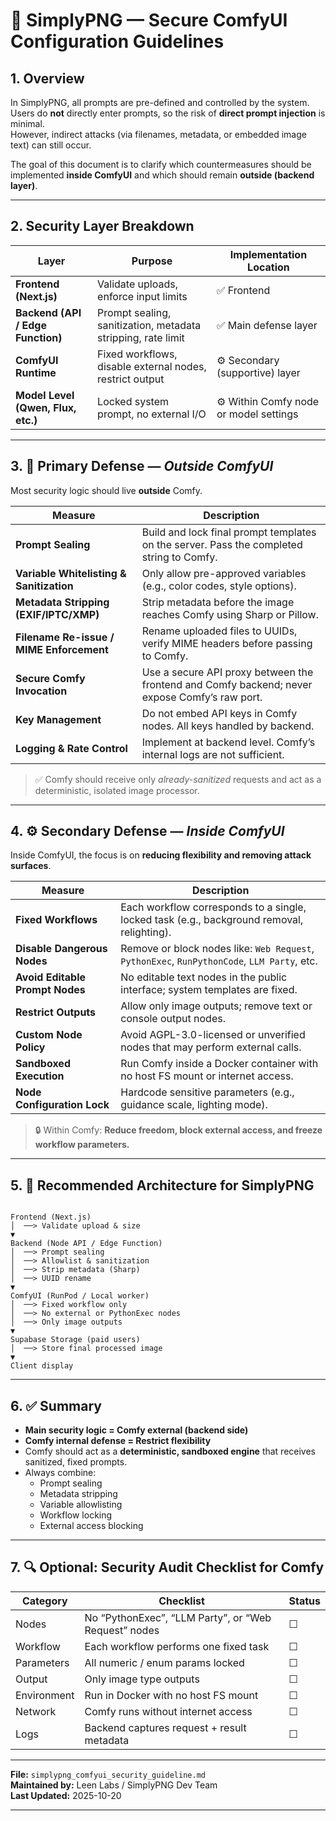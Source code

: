 # 🧱 SimplyPNG — Secure ComfyUI Configuration Guidelines

## 1. Overview

In SimplyPNG, all prompts are pre-defined and controlled by the system.  
Users do **not** directly enter prompts, so the risk of **direct prompt injection** is minimal.  
However, indirect attacks (via filenames, metadata, or embedded image text) can still occur.

The goal of this document is to clarify which countermeasures should be implemented **inside ComfyUI** and which should remain **outside (backend layer)**.

---

## 2. Security Layer Breakdown

| Layer | Purpose | Implementation Location |
|-------|----------|--------------------------|
| **Frontend (Next.js)** | Validate uploads, enforce input limits | ✅ Frontend |
| **Backend (API / Edge Function)** | Prompt sealing, sanitization, metadata stripping, rate limit | ✅ Main defense layer |
| **ComfyUI Runtime** | Fixed workflows, disable external nodes, restrict output | ⚙️ Secondary (supportive) layer |
| **Model Level (Qwen, Flux, etc.)** | Locked system prompt, no external I/O | ⚙️ Within Comfy node or model settings |

---

## 3. 🧱 Primary Defense — *Outside ComfyUI*

Most security logic should live **outside** Comfy.

| Measure | Description |
|----------|--------------|
| **Prompt Sealing** | Build and lock final prompt templates on the server. Pass the completed string to Comfy. |
| **Variable Whitelisting & Sanitization** | Only allow pre-approved variables (e.g., color codes, style options). |
| **Metadata Stripping (EXIF/IPTC/XMP)** | Strip metadata before the image reaches Comfy using Sharp or Pillow. |
| **Filename Re-issue / MIME Enforcement** | Rename uploaded files to UUIDs, verify MIME headers before passing to Comfy. |
| **Secure Comfy Invocation** | Use a secure API proxy between the frontend and Comfy backend; never expose Comfy’s raw port. |
| **Key Management** | Do not embed API keys in Comfy nodes. All keys handled by backend. |
| **Logging & Rate Control** | Implement at backend level. Comfy’s internal logs are not sufficient. |

> ✅ Comfy should receive only *already-sanitized* requests and act as a deterministic, isolated image processor.

---

## 4. ⚙️ Secondary Defense — *Inside ComfyUI*

Inside ComfyUI, the focus is on **reducing flexibility and removing attack surfaces**.

| Measure | Description |
|----------|-------------|
| **Fixed Workflows** | Each workflow corresponds to a single, locked task (e.g., background removal, relighting). |
| **Disable Dangerous Nodes** | Remove or block nodes like: `Web Request`, `PythonExec`, `RunPythonCode`, `LLM Party`, etc. |
| **Avoid Editable Prompt Nodes** | No editable text nodes in the public interface; system templates are fixed. |
| **Restrict Outputs** | Allow only image outputs; remove text or console output nodes. |
| **Custom Node Policy** | Avoid AGPL-3.0-licensed or unverified nodes that may perform external calls. |
| **Sandboxed Execution** | Run Comfy inside a Docker container with no host FS mount or internet access. |
| **Node Configuration Lock** | Hardcode sensitive parameters (e.g., guidance scale, lighting mode). |

> 🔒 Within Comfy: **Reduce freedom, block external access, and freeze workflow parameters.**

---

## 5. 🧩 Recommended Architecture for SimplyPNG

```

Frontend (Next.js)
│  ──> Validate upload & size
▼
Backend (Node API / Edge Function)
│  ──> Prompt sealing
│  ──> Allowlist & sanitization
│  ──> Strip metadata (Sharp)
│  ──> UUID rename
▼
ComfyUI (RunPod / Local worker)
│  ──> Fixed workflow only
│  ──> No external or PythonExec nodes
│  ──> Only image outputs
▼
Supabase Storage (paid users)
│  ──> Store final processed image
▼
Client display

```

---

## 6. ✅ Summary

- **Main security logic = Comfy external (backend side)**  
- **Comfy internal defense = Restrict flexibility**  
- Comfy should act as a **deterministic, sandboxed engine** that receives sanitized, fixed prompts.  
- Always combine:
  - Prompt sealing  
  - Metadata stripping  
  - Variable allowlisting  
  - Workflow locking  
  - External access blocking  

---

## 7. 🔍 Optional: Security Audit Checklist for Comfy

| Category | Checklist | Status |
|-----------|------------|--------|
| Nodes | No “PythonExec”, “LLM Party”, or “Web Request” nodes | ☐ |
| Workflow | Each workflow performs one fixed task | ☐ |
| Parameters | All numeric / enum params locked | ☐ |
| Output | Only image type outputs | ☐ |
| Environment | Run in Docker with no host FS mount | ☐ |
| Network | Comfy runs without internet access | ☐ |
| Logs | Backend captures request + result metadata | ☐ |

---

**File:** `simplypng_comfyui_security_guideline.md`  
**Maintained by:** Leen Labs / SimplyPNG Dev Team  
**Last Updated:** 2025-10-20

---
```

